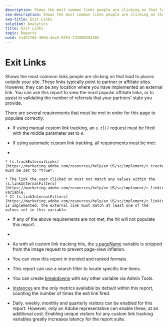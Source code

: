 ```yaml
---
description: Shows the most common links people are clicking on that lead to places outside your site. These links typically point to partner or affiliate sites. However, they can be any location where you have implemented an external link. You can use this report to view the most popular affiliate links, or to assist in validating the number of referrals that your partners' state you provide.
seo-description: Shows the most common links people are clicking on that lead to places outside your site. These links typically point to partner or affiliate sites. However, they can be any location where you have implemented an external link. You can use this report to view the most popular affiliate links, or to assist in validating the number of referrals that your partners' state you provide.
seo-title: Exit Links
solution: Analytics
title: Exit Links
topic: Reports
uuid: e1452f04-389d-4aa3-8763-732880284302
---
```


# Exit Links

Shows the most common links people are clicking on that lead to places outside your site. These links typically point to partner or affiliate sites. However, they can be any location where you have implemented an external link. You can use this report to view the most popular affiliate links, or to assist in validating the number of referrals that your partners' state you provide.

There are several requirements that must be met in order for this page to populate correctly:

* If using manual custom link tracking, an *`s.tl()`* request must be fired with the middle parameter set to *e*. 

* If using automatic custom link tracking, all requirements must be met: 
*

    * [s.trackExternalLinks](https://marketing.adobe.com/resources/help/en_US/sc/implement/c_trackexlinks.html) must be set to *true*. 
    
    * The link the user clicked on must not match any values within the [s.linkInternalFilters](https://marketing.adobe.com/resources/help/en_US/sc/implement/c_linkinfilters.html) variable. 
    * If [s.linkInternalFilters](https://marketing.adobe.com/resources/help/en_US/sc/implement/c_linkinfilters.html) is implemented, the external link must match at least one of the values set in this variable.

* If any of the above requirements are not met, the hit will not populate this report.

* 
* As with all custom link tracking hits, the [s.pageName](https://marketing.adobe.com/resources/help/en_US/sc/implement/c_pagename.html) variable is stripped from the image request to prevent page-view inflation. 
* You can view this report in trended and ranked formats. 
* This report can use a search filter to locate specific line items. 
* You can create [breakdowns](/help/analyze/reports-analytics/reports-customize/breakdowns.md) with any other variable via Admin Tools. 
* [Instances](../../../components/c-variables/c-metrics/metrics-instance.md#concept_E3D0FEC81E1F4987B39CC467F19FFCFF) are the only metrics available by default within this report, counting the number of times the exit link fired. 
* Daily, weekly, monthly and quarterly visitors can be enabled for this report. However, only an Adobe representative can enable these, at an additional cost. Enabling unique visitors for any custom link tracking variables greatly increases latency for the report suite.

